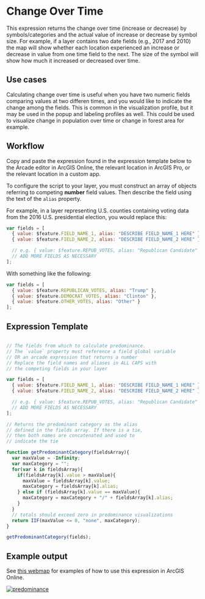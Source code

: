 # Change Over Time

This expression returns the change over time (increase or decrease) by symbols/categories and the actual value of increase or 
decrease by symbol size. For example, if a layer contains two date fields (e.g., 2017 and 2010) the map will show whether each location 
experienced an increase or decrease in value from one time field to the next. The size of the symbol will show how much it increased
or decreased over time. 

## Use cases

Calculating change over time is useful when you have two numeric fields comparing values at two differen times, and you would like to 
indicate the change among the fields. This is common in the visualization profile, 
but it may be used in the popup and labeling profiles as well. This could be used to visualize change in population over time or change in forest area for example.

## Workflow

Copy and paste the expression found in the expression template below to 
the Arcade editor in ArcGIS Online, the relevant location in ArcGIS Pro, or
the relevant location in a custom app.

To configure the script to your layer, you must construct an array of objects 
referring to competing **number** field values. Then 
describe the field using the text of the `alias` property.

For example, in a layer representing U.S. counties containing voting data from the 2016 U.S. 
presidential election, you would replace this:

```js
var fields = [
  { value: $feature.FIELD_NAME_1, alias: "DESCRIBE FIELD_NAME_1 HERE" },
  { value: $feature.FIELD_NAME_2, alias: "DESCRIBE FIELD_NAME_2 HERE" },

  // e.g. { value: $feature.REPUB_VOTES, alias: "Republican Candidate" }
  // ADD MORE FIELDS AS NECESSARY
];
```

With something like the following:

```js
var fields = [
  { value: $feature.REPUBLICAN_VOTES, alias: "Trump" },
  { value: $feature.DEMOCRAT_VOTES, alias: "Clinton" },
  { value: $feature.OTHER_VOTES, alias: "Other" }
];
```

## Expression Template

```js

// The fields from which to calculate predominance.
// The `value` property must reference a field global variable
// OR an arcade expression that returns a number
// Replace the field names and aliases in ALL CAPS with
// the competing fields in your layer

var fields = [
  { value: $feature.FIELD_NAME_1, alias: "DESCRIBE FIELD_NAME_1 HERE" },
  { value: $feature.FIELD_NAME_2, alias: "DESCRIBE FIELD_NAME_2 HERE" },

  // e.g. { value: $feature.REPUB_VOTES, alias: "Republican Candidate" }
  // ADD MORE FIELDS AS NECESSARY
];

// Returns the predominant category as the alias
// defined in the fields array. If there is a tie,
// then both names are concatenated and used to
// indicate the tie

function getPredominantCategory(fieldsArray){
  var maxValue = -Infinity;
  var maxCategory = "";
  for(var k in fieldsArray){
    if(fieldsArray[k].value > maxValue){
      maxValue = fieldsArray[k].value;
      maxCategory = fieldsArray[k].alias;
    } else if (fieldsArray[k].value == maxValue){
      maxCategory = maxCategory + "/" + fieldsArray[k].alias;
    }
  }
  // totals should exceed zero in predominance visualizations
  return IIF(maxValue <= 0, "none", maxCategory);
}

getPredominantCategory(fields);
```

## Example output

See [this webmap](https://jsapi.maps.arcgis.com/home/webmap/viewer.html?webmap=c453bcc6ab154f8ab7cf7acbeba2ce53) for examples of how to use this expression in ArcGIS Online.

[![predominance](./images/predominance.png)](https://jsapi.maps.arcgis.com/home/webmap/viewer.html?webmap=c453bcc6ab154f8ab7cf7acbeba2ce53)

